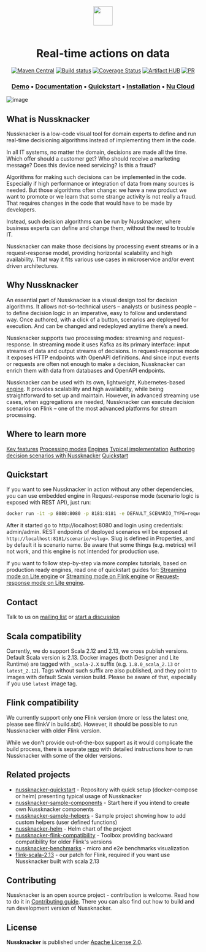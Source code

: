 <div align="center">
  <img src="https://nussknacker.io/wp-content/uploads/2021/10/Nussknacker-logo-black.svg" height="50">
</div>
</br>
<h1 align="center">Real-time actions on data</h1>

<div align="center">
  
  [![Maven Central](https://maven-badges.herokuapp.com/maven-central/pl.touk.nussknacker/nussknacker-designer_2.12/badge.svg)](https://maven-badges.herokuapp.com/maven-central/pl.touk.nussknacker/nussknacker-designer_2.12)
  [![Build status](https://github.com/touk/nussknacker/workflows/CI/badge.svg?branch=staging)](https://github.com/touk/nussknacker/actions?query=workflow%3ACI+branch%3Astaging++)
  [![Coverage Status](https://coveralls.io/repos/github/TouK/nussknacker/badge.svg?branch=staging)](https://coveralls.io/github/TouK/nussknacker?branch=staging)
  [![Artifact HUB](https://img.shields.io/endpoint?url=https://artifacthub.io/badge/repository/touk)](https://artifacthub.io/packages/search?repo=touk)
  [![PR](https://img.shields.io/badge/PRs-welcome-brightgreen.svg)](CONTRIBUTING.md#Contributing)

</div>
<h3 align="center">
  <a href="https://demo.nussknacker.io"><b>Demo</b></a> &bull;
  <a href="https://nussknacker.io/documentation"><b>Documentation</b></a> &bull;
  <a href="https://nussknacker.io/documentation/quickstart/lite-streaming/"><b>Quickstart</b></a> &bull;
  <a href="https://nussknacker.io/documentation/docs/installation/"><b>Installation</b></a> &bull;
  <a href="https://cloud.nussknacker.io"><b>Nu Cloud</b></a>  

</h3>

![image](https://nussknacker.io/documentation/assets/images/nu_designer-87526e47584a5eeb9ce59ad7509d2e7b.png)

## What is Nussknacker

Nussknacker is a low-code visual tool for domain experts to define and run real-time decisioning algorithms instead of implementing them in the code.

In all IT systems, no matter the domain, decisions are made all the time. Which offer should a customer get? Who should receive a marketing message? Does this device need servicing? Is this a fraud?

Algorithms for making such decisions can be implemented in the code. Especially if high performance or integration of data from many sources is needed. But those algorithms often change: we have a new product we want to promote or we learn that some strange activity is not really a fraud. That requires changes in the code that would have to be made by developers.

Instead, such decision algorithms can be run by Nussknacker, where business experts can define and change them, without the need to trouble IT.

Nussknacker can make those decisions by processing event streams or in a request-response model, providing horizontal scalability and high availability. That way it fits various use cases in microservice and/or event driven architectures.

## Why Nussknacker

An essential part of Nussknacker is a visual design tool for decision algorithms. It allows not-so-technical users – analysts or business people – to define decision logic in an imperative, easy to follow and understand way. Once authored, with a click of a button, scenarios are deployed for execution. And can be changed and redeployed anytime there’s a need.

Nussknacker supports two processing modes: streaming and request-response. In streaming mode it uses Kafka as its primary interface: input streams of data and output streams of decisions. In request-response mode it exposes HTTP endpoints with OpenAPI definitions. And since input events or requests are often not enough to make a decision, Nussknacker can enrich them with data from databases and OpenAPI endpoints.

Nussknacker can be used with its own, lightweight, Kubernetes-based [engine](/about/GLOSSARY.md#engine). It provides scalability and high availability, while being straightforward to set up and maintain. However, in advanced streaming use cases, when aggregations are needed, Nussknacker can execute decision scenarios on Flink – one of the most advanced platforms for stream processing. 

## Where to learn more

[Key features](https://nussknacker.io/documentation/about/KeyFeatures/)
[Processing modes](https://nussknacker.io/documentation/about/ProcessingModes/)
[Engines](https://nussknacker.io/documentation/about/engines/)
[Typical implementation](https://nussknacker.io/documentation/about/TypicalImplementationStreaming/)
[Authoring decision scenarios with Nussknacker](https://nussknacker.io/documentation/docs/scenarios_authoring/Intro/)
[Quickstart](https://nussknacker.io/documentation/quickstart/lite-streaming/)


## Quickstart

If you want to see Nussknacker in action without any other dependencies, you can use embedded engine in Request-response mode (scenario logic is exposed with REST API), just run:
```bash
docker run -it -p 8080:8080 -p 8181:8181 -e DEFAULT_SCENARIO_TYPE=request-response-embedded touk/nussknacker:latest
```
After it started go to http://localhost:8080 and login using credentials: admin/admin.
REST endpoints of deployed scenarios will be exposed at `http://localhost:8181/scenario/<slug>`. Slug is defined in Properties, and by default it is scenario name.
Be aware that some things (e.g. metrics) will not work, and this engine is not intended for production use.

If you want to follow step-by-step via more complex tutorials, based on production ready engines, read one of quickstart guides for: [Streaming mode on Lite engine](https://nussknacker.io/documentation/quickstart/lite-streaming)
or [Streaming mode on Flink engine](https://nussknacker.io/documentation/quickstart/flink) or [Request-response mode on Lite engine](https://nussknacker.io/documentation/quickstart/lite-request-response).

## Contact

Talk to us on [mailing list](https://groups.google.com/forum/#!forum/nussknacker)
or [start a discussion](https://github.com/TouK/nussknacker/discussions/new?category=q-a)

## Scala compatibility

Currently, we do support Scala 2.12 and 2.13, we cross publish versions. Default Scala version is 2.13. Docker images (both Designer and Lite Runtime) are tagged with `_scala-2.X` suffix (e.g. `1.8.0_scala_2.13` or `latest_2.12`). 
Tags without such suffix are also published, and they point to images with default Scala version build. Please be aware of that, especially if you use `latest` image tag.

## Flink compatibility

We currently support only one Flink version (more or less the latest one, please see flinkV in build.sbt). 
However, it should be possible to run Nussknacker with older Flink version. 

While we don't provide out-of-the-box
support as it would complicate the build process, there is separate [repo](https://github.com/TouK/nussknacker-flink-compatibility)
with detailed instructions how to run Nussknacker with some of the older versions.  

## Related projects

- [nussknacker-quickstart](https://github.com/TouK/nussknacker-quickstart) - Repository with quick setup (docker-compose or helm) presenting typical usage of Nussknacker    
- [nussknacker-sample-components](https://github.com/touk/nussknacker-sample-components) - Start here if you intend to create own Nussknacker components
- [nussknacker-sample-helpers](https://github.com/touk/nussknacker-sample-helpers) - Sample project showing how to add custom helpers (user defined functions)
- [nussknacker-helm](https://github.com/TouK/nussknacker-helm) - Helm chart of the project                     
- [nussknacker-flink-compatibility](https://github.com/TouK/nussknacker-flink-compatibility) - Toolbox providing backward compatibility for older Flink's versions
- [nussknacker-benchmarks](https://github.com/TouK/nussknacker-benchmarks) - micro and e2e benchmarks visualization
- [flink-scala-2.13](https://github.com/TouK/flink-scala-2.13) - our patch for Flink, required if you want use Nussknacker built with scala 2.13
                                                   

## Contributing

Nussknacker is an open source project - contribution is welcome. Read how to do it in [Contributing guide](CONTRIBUTING.md).
There you can also find out how to build and run development version of Nussknacker.

## License

**Nussknacker** is published under [Apache License 2.0](http://www.apache.org/licenses/LICENSE-2.0).
